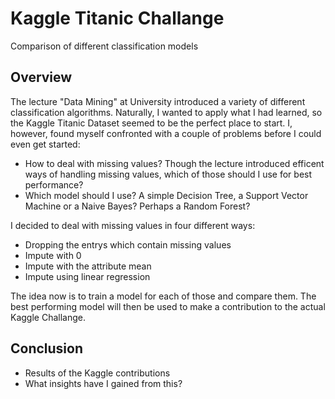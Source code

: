 # Kaggle Titanic Challange
Comparison of different classification models 

## Overview 

The lecture "Data Mining" at University introduced a variety of different classification algorithms. Naturally, I wanted to apply what I had learned, so the Kaggle Titanic Dataset seemed to be the perfect place to start. I, however, found myself confronted with a couple of problems before I could even get started:

* How to deal with missing values? Though the lecture introduced efficent ways of handling missing values, which of those should I use for best performance? 
* Which model should I use? A simple Decision Tree, a Support Vector Machine or a Naive Bayes? Perhaps a Random Forest? 

I decided to deal with missing values in four different ways:

* Dropping the entrys which contain missing values
* Impute with 0
* Impute with the attribute mean
* Impute using linear regression

The idea now is to train a model for each of those and compare them. The best performing model will then be used to make a contribution to the actual Kaggle Challange.

## Conclusion

* Results of the Kaggle contributions
* What insights have I gained from this? 
